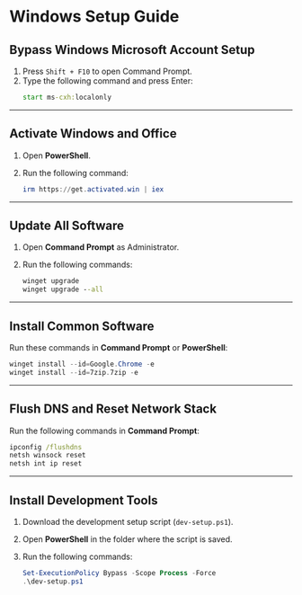 # Windows Setup Guide

## Bypass Windows Microsoft Account Setup

1. Press `Shift + F10` to open Command Prompt.
2. Type the following command and press Enter:
   ```cmd
   start ms-cxh:localonly


---

## Activate Windows and Office

1. Open **PowerShell**.
2. Run the following command:

   ```powershell
   irm https://get.activated.win | iex
   ```

---

## Update All Software

1. Open **Command Prompt** as Administrator.
2. Run the following commands:

   ```cmd
   winget upgrade
   winget upgrade --all
   ```

---

## Install Common Software

Run these commands in **Command Prompt** or **PowerShell**:

```powershell
winget install --id=Google.Chrome -e
winget install --id=7zip.7zip -e
```

---

## Flush DNS and Reset Network Stack

Run the following commands in **Command Prompt**:

```cmd
ipconfig /flushdns
netsh winsock reset
netsh int ip reset
```

---

## Install Development Tools

1. Download the development setup script (`dev-setup.ps1`).
2. Open **PowerShell** in the folder where the script is saved.
3. Run the following commands:

   ```powershell
   Set-ExecutionPolicy Bypass -Scope Process -Force
   .\dev-setup.ps1
   ```



